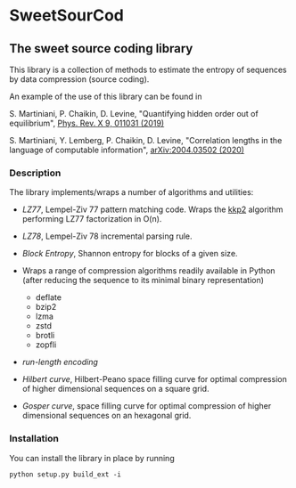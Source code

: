 # SweetSourCod

## The sweet source coding library

This library is a collection of methods to estimate the entropy of sequences by data compression (source coding).

An example of the use of this library can be found in

S. Martiniani, P. Chaikin, D. Levine, "Quantifying hidden order out of equilibrium", [Phys. Rev. X 9, 011031  (2019)](https://journals.aps.org/prx/abstract/10.1103/PhysRevX.9.011031)

S. Martiniani, Y. Lemberg, P. Chaikin, D. Levine, "Correlation lengths in the language of computable information", [ 	arXiv:2004.03502 (2020)](https://arxiv.org/abs/2004.03502)

### Description

The library implements/wraps a number of algorithms and utilities:

- *LZ77*, Lempel-Ziv 77 pattern matching code. Wraps the [kkp2](https://www.cs.helsinki.fi/group/pads/lz77.html) algorithm performing LZ77 factorization in O(n).

- *LZ78*, Lempel-Ziv 78 incremental parsing rule.

- *Block Entropy*, Shannon entropy for blocks of a given size.

- Wraps a range of compression algorithms readily available in Python (after reducing the sequence to its minimal binary representation)
  * deflate
  * bzip2
  * lzma
  * zstd
  * brotli
  * zopfli
  
- *run-length encoding*

- *Hilbert curve*, Hilbert-Peano space filling curve for optimal compression of higher dimensional sequences on a square grid.

- *Gosper curve*, space filling curve for optimal compression of higher dimensional sequences on an hexagonal grid.

### Installation

You can install the library in place by running

```shell
python setup.py build_ext -i
```
